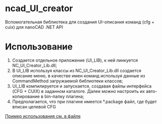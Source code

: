 # ncad_UI_creator
Вспомогательная библиотека для создания UI-описания команд (cfg + cuix) для nanoCAD .NET API


# Использование

1. Создается отдельное приложение (UI_LIB), к ней линкуется NC_UI_Creator_Lib.dll;
2. В UI_LIB используя классы из NC_UI_Creator_Lib.dll создается описание меню, в качестве имен команд используя данные из CommandMethod загружаемой библиотеки классов;
3. UI_LIB компилируется и запускается, создавая файлы интерфейса (CFG + CUIX) в заданном каталоге. Далее можно настроить их авто-копирование в bin-папку плагина;
4. Предполагается, что при плагине имеется \*.package файл, где будет вписан целевой CFG

[Пример использования см. в файле](src/NC_UI_Creator_Sample/UI_Creator_Sample.cs)

